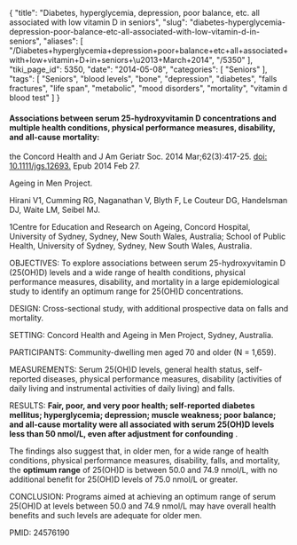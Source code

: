 {
    "title": "Diabetes, hyperglycemia, depression, poor balance, etc. all associated with low vitamin D in seniors",
    "slug": "diabetes-hyperglycemia-depression-poor-balance-etc-all-associated-with-low-vitamin-d-in-seniors",
    "aliases": [
        "/Diabetes+hyperglycemia+depression+poor+balance+etc+all+associated+with+low+vitamin+D+in+seniors+\u2013+March+2014",
        "/5350"
    ],
    "tiki_page_id": 5350,
    "date": "2014-05-08",
    "categories": [
        "Seniors"
    ],
    "tags": [
        "Seniors",
        "blood levels",
        "bone",
        "depression",
        "diabetes",
        "falls fractures",
        "life span",
        "metabolic",
        "mood disorders",
        "mortality",
        "vitamin d blood test"
    ]
}


#### Associations between serum 25-hydroxyvitamin D concentrations and multiple health conditions, physical performance measures, disability, and all-cause mortality:

the Concord Health and J Am Geriatr Soc. 2014 Mar;62(3):417-25. [doi: 10.1111/jgs.12693.](https://doi.org/10.1111/jgs.12693.) Epub 2014 Feb 27.

Ageing in Men Project.

Hirani V1, Cumming RG, Naganathan V, Blyth F, Le Couteur DG, Handelsman DJ, Waite LM, Seibel MJ.

1Centre for Education and Research on Ageing, Concord Hospital, University of Sydney, Sydney, New South Wales, Australia; School of Public Health, University of Sydney, Sydney, New South Wales, Australia.

OBJECTIVES: To explore associations between serum 25-hydroxyvitamin D (25(OH)D) levels and a wide range of health conditions, physical performance measures, disability, and mortality in a large epidemiological study to identify an optimum range for 25(OH)D concentrations.

DESIGN: Cross-sectional study, with additional prospective data on falls and mortality.

SETTING: Concord Health and Ageing in Men Project, Sydney, Australia.

PARTICIPANTS: Community-dwelling men aged 70 and older (N = 1,659).

MEASUREMENTS: Serum 25(OH)D levels, general health status, self-reported diseases, physical performance measures, disability (activities of daily living and instrumental activities of daily living) and falls.

RESULTS:  **Fair, poor, and very poor health; self-reported diabetes mellitus; hyperglycemia; depression; muscle weakness; poor balance; and all-cause mortality were all associated with serum 25(OH)D levels less than 50 nmol/L, even after adjustment for confounding** . 

The findings also suggest that, in older men, for a wide range of health conditions, physical performance measures, disability, falls, and mortality, the  **optimum range**  of 25(OH)D is between 50.0 and 74.9 nmol/L, with no additional benefit for 25(OH)D levels of 75.0 nmol/L or greater.

CONCLUSION: Programs aimed at achieving an optimum range of serum 25(OH)D at levels between 50.0 and 74.9 nmol/L may have overall health benefits and such levels are adequate for older men.

PMID: 24576190